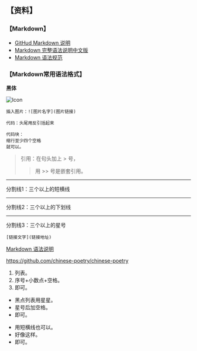 ## 【资料】

### 【Markdown】
* [GitHud Markdown 说明](https://guides.github.com/features/mastering-markdown/)
* [Markdown 完整语法说明中文版](https://github.com/riku/Markdown-Syntax-CN)
* [Markdown 语法规范](https://github.com/hzlzh/1MarkDown)



### 【Markdown常用语法格式】

**黑体**

![Icon](https://tingfengting.files.wordpress.com/2018/08/10.jpg)

`插入图片：![图片名字](图片链接)`

`代码：头尾用反引括起来`

    代码块：
    缩行至少四个空格
    就可以。


> 引用：在句头加上 > 号，
>> 用 >> 号是嵌套引用。


----
分割线1：三个以上的短横线
____
分割线2：三个以上的下划线
****
分割线3：三个以上的星号


`[链接文字](链接地址)`

[Markdown 语法说明](https://www.appinn.com/markdown/)

https://github.com/chinese-poetry/chinese-poetry


1. 列表。
2. 序号+小数点+空格。
3. 即可。 

* 黑点列表用星星。
* 星号后加空格。
* 即可。

- 用短横线也可以。
- 好像这样。
- 即可。
